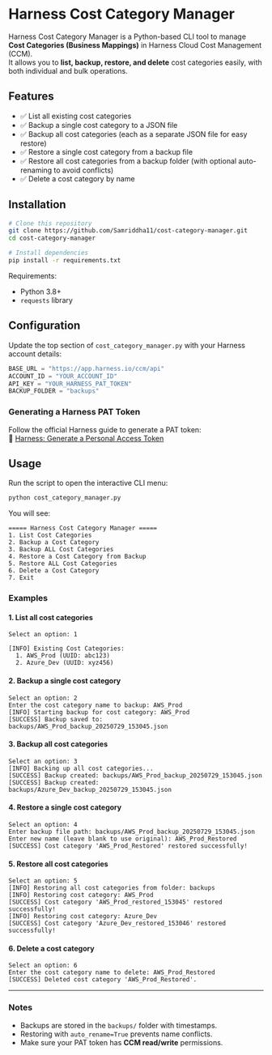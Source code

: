 # Harness Cost Category Manager

Harness Cost Category Manager is a Python-based CLI tool to manage **Cost Categories (Business Mappings)** in Harness Cloud Cost Management (CCM).  
It allows you to **list, backup, restore, and delete** cost categories easily, with both individual and bulk operations.

## Features

- ✅ List all existing cost categories
- ✅ Backup a single cost category to a JSON file
- ✅ Backup all cost categories (each as a separate JSON file for easy restore)
- ✅ Restore a single cost category from a backup file
- ✅ Restore all cost categories from a backup folder (with optional auto-renaming to avoid conflicts)
- ✅ Delete a cost category by name

## Installation

```bash
# Clone this repository
git clone https://github.com/Samriddha11/cost-category-manager.git
cd cost-category-manager

# Install dependencies
pip install -r requirements.txt
```

Requirements:
- Python 3.8+
- `requests` library

## Configuration

Update the top section of `cost_category_manager.py` with your Harness account details:

```python
BASE_URL = "https://app.harness.io/ccm/api"
ACCOUNT_ID = "YOUR_ACCOUNT_ID"
API_KEY = "YOUR_HARNESS_PAT_TOKEN"
BACKUP_FOLDER = "backups"
```

### Generating a Harness PAT Token

Follow the official Harness guide to generate a PAT token:  
🔗 [Harness: Generate a Personal Access Token](https://developer.harness.io/docs/platform/user-management/personal-access-tokens)

## Usage

Run the script to open the interactive CLI menu:

```bash
python cost_category_manager.py
```

You will see:

```
===== Harness Cost Category Manager =====
1. List Cost Categories
2. Backup a Cost Category
3. Backup ALL Cost Categories
4. Restore a Cost Category from Backup
5. Restore ALL Cost Categories
6. Delete a Cost Category
7. Exit
```

### Examples

#### 1. List all cost categories

```
Select an option: 1

[INFO] Existing Cost Categories:
  1. AWS_Prod (UUID: abc123)
  2. Azure_Dev (UUID: xyz456)
```

#### 2. Backup a single cost category

```
Select an option: 2
Enter the cost category name to backup: AWS_Prod
[INFO] Starting backup for cost category: AWS_Prod
[SUCCESS] Backup saved to: backups/AWS_Prod_backup_20250729_153045.json
```

#### 3. Backup all cost categories

```
Select an option: 3
[INFO] Backing up all cost categories...
[SUCCESS] Backup created: backups/AWS_Prod_backup_20250729_153045.json
[SUCCESS] Backup created: backups/Azure_Dev_backup_20250729_153045.json
```

#### 4. Restore a single cost category

```
Select an option: 4
Enter backup file path: backups/AWS_Prod_backup_20250729_153045.json
Enter new name (leave blank to use original): AWS_Prod_Restored
[SUCCESS] Cost category 'AWS_Prod_Restored' restored successfully!
```

#### 5. Restore all cost categories

```
Select an option: 5
[INFO] Restoring all cost categories from folder: backups
[INFO] Restoring cost category: AWS_Prod
[SUCCESS] Cost category 'AWS_Prod_restored_153045' restored successfully!
[INFO] Restoring cost category: Azure_Dev
[SUCCESS] Cost category 'Azure_Dev_restored_153046' restored successfully!
```

#### 6. Delete a cost category

```
Select an option: 6
Enter the cost category name to delete: AWS_Prod_Restored
[SUCCESS] Deleted cost category 'AWS_Prod_Restored'.
```

---

### Notes
- Backups are stored in the `backups/` folder with timestamps.
- Restoring with `auto_rename=True` prevents name conflicts.
- Make sure your PAT token has **CCM read/write** permissions.
